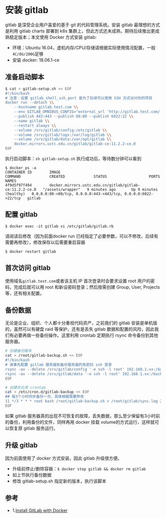 # 安装 gitlab

gitlab 是深受企业用户喜爱的基于 git 的代码管理系统。安装 gitlab 最理想的方式是利用 gitlab charts 部署到 k8s 集群上，但此方式还未成熟，期待后续推出更成熟稳定版本；本文使用 Docker 方式安装 gitlab:

- 环境：Ubuntu 16.04，虚机内存/CPU/存储请根据实际使用情况配置，一般`4C/8G/200G`足够
- 安装 docker: 18.06.1-ce

## 准备启动脚本

``` bash
$ cat > gitlab-setup.sh << EOF
#!/bin/bash
# 注意：设置 gitlab_shell_ssh_port 是为了后续可以使用 SSH 方式访问你的项目
docker run --detach \\
    --hostname gitlab.test.com \\
    --env GITLAB_OMNIBUS_CONFIG="external_url 'http://gitlab.test.com/'; gitlab_rails['gitlab_shell_ssh_port'] = 6022;" \\
    --publish 443:443 --publish 80:80 --publish 6022:22 \\
    --name gitlab \\
    --restart always \\
    --volume /srv/gitlab/config:/etc/gitlab \\
    --volume /srv/gitlab/logs:/var/log/gitlab \\
    --volume /srv/gitlab/data:/var/opt/gitlab \\
    docker.mirrors.ustc.edu.cn/gitlab/gitlab-ce:11.2.2-ce.0
EOF
```
执行启动脚本：`sh gitlab-setup.sh` 执行成功后，等待数分钟可以看到

```
$ docker ps -a
CONTAINER ID        IMAGE                                                 COMMAND             CREATED             STATUS                   PORTS                                                            NAMES
4f9d5f97f494        docker.mirrors.ustc.edu.cn/gitlab/gitlab-ce:11.2.2-ce.0   "/assets/wrapper"   9 minutes ago       Up 9 minutes (healthy)   0.0.0.0:80->80/tcp, 0.0.0.0:443->443/tcp, 0.0.0.0:6022->22/tcp   gitlab
```
## 配置 gitlab

```
$ docker exec -it gitlab vi /etc/gitlab/gitlab.rb
```
请阅读后修改（因为前面docker run 已经指定了必要参数，可以不修改，后续有需要再修改），修改保存以后需要重启容器

```
$ docker restart gitlab
```
## 首次访问 gitlab

使用域名`gitlab.test.com`或者该主机 IP 首次登录时会要求设置 root 用户的密码，完成后就可以用 root 和新设密码登录；然后按需创建 Group, User, Projects等，还有相关配置。

## 备份数据

无论是企业、组织、个人都十分重视代码资产，之前我们的 gitlab 安装是单机版的，虽然可以有硬盘 raid 等保护，还有是丢失 gitlab 数据和配置的风险，因此我们有必要再做一些备份操作。这里利用 crontab 定期执行 rsync 命令备份到其他服务器。

``` bash
# 创建备份脚本
cat > /root/gitlab-backup.sh << EOF
#!/bin/bash
# 请事先配置 gitlab 服务器到备份服务器的免密码 ssh 登录
rsync -av --delete /srv/gitlab/config '-e ssh -l root' 192.168.1.xx:/backup_gitlab/config
rsync -av --delete /srv/gitlab/data '-e ssh -l root' 192.168.1.xx:/backup_gitlab/data
EOF

# 创建并应用 crontab
cat > /etc/cron.d/gitlab-backup << EOF
## 每3个小时同步备份一次，具体根据需要修改
11 */3 * * * root bash /root/gitlab-backup.sh > /root/gitlab/sync.log 2>&1
EOF
```
如果 gitlab 服务器真的出现不可恢复的故障，丢失数据，那么至少保留有3小时前的备份，利用备份的文件，同样再用 docker 挂载 volume的方式运行，这样就可以恢复原 gitlab 服务运行。

## 升级 gitlab

因为前面使用了 docker 方式安装，因此 gitlab 升级很方便。

- 升级前停止/删除容器：`$ docker stop gitlab && docker rm gitlab`
- 如上节执行备份数据
- 修改 gitlab-setup.sh 指定新的版本，执行该脚本

## 参考

- 1.[Install GitLab with Docker](https://docs.gitlab.com/omnibus/docker/)
